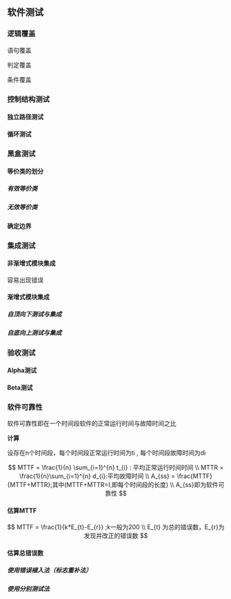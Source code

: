 ## 软件测试

### 逻辑覆盖

语句覆盖

判定覆盖

条件覆盖



### 控制结构测试

#### 独立路径测试

#### 循环测试



###  黑盒测试

#### 等价类的划分

##### 有效等价类



##### 无效等价类



#### 确定边界





### 集成测试

#### 非渐增式模块集成

容易出现错误



#### 渐增式模块集成



##### 自顶向下测试与集成





##### 自底向上测试与集成





### 验收测试

#### Alpha测试



#### Beta测试





### 软件可靠性

软件可靠性即在一个时间段软件的正常运行时间与故障时间之比

**计算**

设存在n个时间段，每个时间段正常运行时间为ti , 每个时间段故障时间为di


$$
MTTF = \frac{1}{n} \sum_{i=1}^{n} t_{i} : 平均正常运行时间时间
\\
MTTR = \frac{1}{n}\sum_{i=1}^{n} d_{i}:平均故障时间
\\
A_{ss} = \frac{MTTF}{MTTF+MTTR};其中(MTTF+MTTR=I,即每个时间段的长度)
\\
A_{ss}即为软件可靠性
$$


####  估算MTTF

$$
MTTF = \frac{1}{k*E_{t}-E_{r}} ;k一般为200
\\
E_{t} 为总的错误数，E_{r}为发现并改正的错误数
$$

#### 估算总错误数

##### 使用错误植入法（标志重补法）



##### 使用分别测试法



